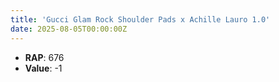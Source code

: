 ```yaml
---
title: 'Gucci Glam Rock Shoulder Pads x Achille Lauro 1.0'
date: 2025-08-05T00:00:00Z
---
```

- **RAP**: 676
- **Value**: -1

